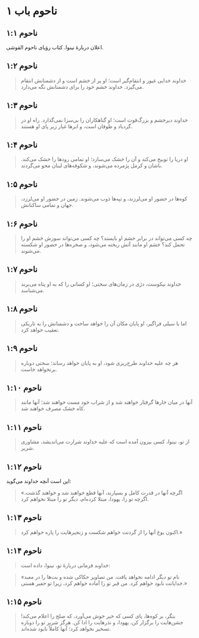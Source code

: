 # ناحوم باب ۱

## ناحوم ۱:۱

اعلان دربارهٔ نینوا. کتاب رؤیای ناحوم القوشی.

## ناحوم ۱:۲

> خداوند خدایی غیور و انتقام‌گیر است؛
> او پر از خشم است
> و از دشمنانش انتقام می‌گیرد.
> خداوند خشم خود را برای دشمنانش نگه می‌دارد.

## ناحوم ۱:۳

> خداوند دیرخشم و بزرگ‌قوت است؛
> او گناهکاران را بی‌سزا نمی‌گذارد.
> راه او در گردباد و طوفان است،
> و ابرها غبار زیر پای او هستند.

## ناحوم ۱:۴

> او دریا را توبیخ می‌کند و آن را خشک می‌سازد؛
> او تمامی رودها را خشک می‌کند.
> باشان و کرمل پژمرده می‌شوند،
> و شکوفه‌های لبنان محو می‌گردند.

## ناحوم ۱:۵

> کوه‌ها در حضور او می‌لرزند،
> و تپه‌ها ذوب می‌شوند.
> زمین در حضور او می‌لرزد،
> جهان و تمامی ساکنانش.

## ناحوم ۱:۶

> چه کسی می‌تواند در برابر خشم او بایستد؟
> چه کسی می‌تواند سوزش خشم او را تحمل کند؟
> خشم او مانند آتش ریخته می‌شود،
> و صخره‌ها در حضور او شکسته می‌شوند.

## ناحوم ۱:۷

> خداوند نیکوست،
> دژی در زمان‌های سختی؛
> او کسانی را که به او پناه می‌برند می‌شناسد.

## ناحوم ۱:۸

> اما با سیلی فراگیر،
> او پایان مکان آن را خواهد ساخت
> و دشمنانش را به تاریکی تعقیب خواهد کرد.

## ناحوم ۱:۹

> هر چه علیه خداوند طرح‌ریزی شود،
> او به پایان خواهد رساند؛
> سختی دوباره برنخواهد خاست.

## ناحوم ۱:۱۰

> آنها در میان خارها گرفتار خواهند شد
> و از شراب خود مست خواهند شد؛
> آنها مانند کاه خشک مصرف خواهند شد.

## ناحوم ۱:۱۱

> از تو، نینوا، کسی بیرون آمده است
> که علیه خداوند شرارت می‌اندیشد،
> مشاوری شریر.

## ناحوم ۱:۱۲

این است آنچه خداوند می‌گوید:

> «اگرچه آنها در قدرت کامل و بسیارند،
> آنها قطع خواهند شد و خواهند گذشت.
> اگرچه تو را، یهودا، مبتلا کرده‌ام،
> دیگر تو را مبتلا نخواهم کرد.

## ناحوم ۱:۱۳

> اکنون یوغ آنها را از گردنت خواهم شکست
> و زنجیرهایت را پاره خواهم کرد.»

## ناحوم ۱:۱۴

> خداوند فرمانی دربارهٔ تو، نینوا، داده است:

> «نام تو دیگر ادامه نخواهد یافت.
> من تصاویر حکاکی شده
> و بت‌ها را در معبد خدایانت نابود خواهم کرد.
> من قبر تو را آماده خواهم کرد،
> زیرا تو حقیر هستی.»

## ناحوم ۱:۱۵

> بنگر، بر کوه‌ها، پای کسی که خبر خوش می‌آورد،
> که صلح را اعلام می‌کند! جشن‌هایت را برگزار کن، یهودا،
> و نذرهایت را ادا کن.
> هرگز شریر تو را دوباره تسخیر نخواهد کرد؛
> آنها کاملاً نابود شده‌اند.
